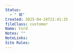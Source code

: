 ```yaml
---
Status:
  - " 🟩"
Created: 2025-04-24T21:41:35
fileClass: customer
Name: Ford
Notes: ""
NoteLinks: 
Site Rules:
---
```


